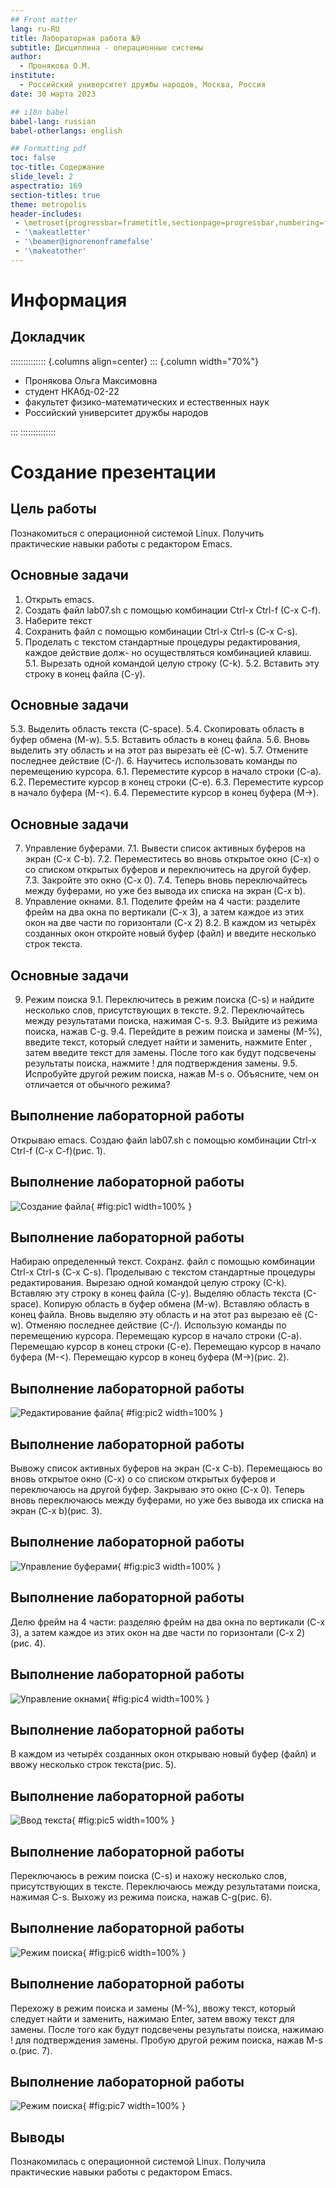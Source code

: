 ```yaml
---
## Front matter
lang: ru-RU
title: Лабораторная работа №9
subtitle: Дисциплина - операционные системы
author:
  - Пронякова О.М.
institute:
  - Российский университет дружбы народов, Москва, Россия
date: 30 марта 2023

## i18n babel
babel-lang: russian
babel-otherlangs: english

## Formatting pdf
toc: false
toc-title: Содержание
slide_level: 2
aspectratio: 169
section-titles: true
theme: metropolis
header-includes:
 - \metroset{progressbar=frametitle,sectionpage=progressbar,numbering=fraction}
 - '\makeatletter'
 - '\beamer@ignorenonframefalse'
 - '\makeatother'
---
```


# Информация

## Докладчик

:::::::::::::: {.columns align=center}
::: {.column width="70%"}

  * Пронякова Ольга Максимовна
  * студент НКАбд-02-22
  * факультет физико-математических и естественных наук
  * Российский университет дружбы народов

:::
::::::::::::::

# Создание презентации

## Цель работы

Познакомиться с операционной системой Linux. Получить практические навыки работы с редактором Emacs.

## Основные задачи

1. Открыть emacs.
2. Создать файл lab07.sh с помощью комбинации Ctrl-x Ctrl-f (C-x C-f).
3. Наберите текст
4. Сохранить файл с помощью комбинации Ctrl-x Ctrl-s (C-x C-s).
5. Проделать с текстом стандартные процедуры редактирования, каждое действие долж-
но осуществляться комбинацией клавиш.
5.1. Вырезать одной командой целую строку (С-k).
5.2. Вставить эту строку в конец файла (C-y).

## Основные задачи

5.3. Выделить область текста (C-space).
5.4. Скопировать область в буфер обмена (M-w).
5.5. Вставить область в конец файла.
5.6. Вновь выделить эту область и на этот раз вырезать её (C-w).
5.7. Отмените последнее действие (C-/).
6. Научитесь использовать команды по перемещению курсора.
6.1. Переместите курсор в начало строки (C-a).
6.2. Переместите курсор в конец строки (C-e).
6.3. Переместите курсор в начало буфера (M-<).
6.4. Переместите курсор в конец буфера (M->).

## Основные задачи

7. Управление буферами.
7.1. Вывести список активных буферов на экран (C-x C-b).
7.2. Переместитесь во вновь открытое окно (C-x) o со списком открытых буферов
и переключитесь на другой буфер.
7.3. Закройте это окно (C-x 0).
7.4. Теперь вновь переключайтесь между буферами, но уже без вывода их списка на
экран (C-x b).
8. Управление окнами.
8.1. Поделите фрейм на 4 части: разделите фрейм на два окна по вертикали (C-x 3),
а затем каждое из этих окон на две части по горизонтали (C-x 2)
8.2. В каждом из четырёх созданных окон откройте новый буфер (файл) и введите
несколько строк текста.

## Основные задачи

9. Режим поиска
9.1. Переключитесь в режим поиска (C-s) и найдите несколько слов, присутствующих
в тексте.
9.2. Переключайтесь между результатами поиска, нажимая C-s.
9.3. Выйдите из режима поиска, нажав C-g.
9.4. Перейдите в режим поиска и замены (M-%), введите текст, который следует найти
и заменить, нажмите Enter , затем введите текст для замены. После того как будут
подсвечены результаты поиска, нажмите ! для подтверждения замены.
9.5. Испробуйте другой режим поиска, нажав M-s o. Объясните, чем он отличается от
обычного режима?

## Выполнение лабораторной работы

Открываю emacs. Создаю файл lab07.sh с помощью комбинации Ctrl-x Ctrl-f (C-x C-f)(рис. 1).

## Выполнение лабораторной работы

![Создание файла](image/pic1.jpeg){ #fig:pic1 width=100% }

## Выполнение лабораторной работы

Набираю определенный текст. Сохранz. файл с помощью комбинации Ctrl-x Ctrl-s (C-x C-s). Проделываю с текстом стандартные процедуры редактирования. Вырезаю одной командой целую строку (С-k). Вставляю эту строку в конец файла (C-y). Выделяю область текста (C-space). Копирую область в буфер обмена (M-w). Вставляю область в конец файла. Вновь выделяю эту область и на этот раз вырезаю её (C-w). Отменяю последнее действие (C-/). Использую команды по перемещению курсора. Перемещаю курсор в начало строки (C-a). Перемещаю курсор в конец строки (C-e). Перемещаю курсор в начало буфера (M-<). Перемещаю курсор в конец буфера (M->)(рис. 2).

## Выполнение лабораторной работы

![Редактирование файла](image/pic2.jpeg){ #fig:pic2 width=100% }

## Выполнение лабораторной работы

Вывожу список активных буферов на экран (C-x C-b). Перемещаюсь во вновь открытое окно (C-x) o со списком открытых буферов и переключаюсь на другой буфер. Закрываю это окно (C-x 0). Теперь вновь переключаюсь между буферами, но уже без вывода их списка на экран (C-x b)(рис. 3).

## Выполнение лабораторной работы

![Управление буферами](image/pic3.jpeg){ #fig:pic3 width=100% }

## Выполнение лабораторной работы

Делю фрейм на 4 части: разделяю фрейм на два окна по вертикали (C-x 3), а затем каждое из этих окон на две части по горизонтали (C-x 2)(рис. 4).

## Выполнение лабораторной работы

![Управление окнами](image/pic4.jpeg){ #fig:pic4 width=100% }

## Выполнение лабораторной работы

В каждом из четырёх созданных окон открываю новый буфер (файл) и ввожу несколько строк текста(рис. 5).

## Выполнение лабораторной работы

![Ввод текста](image/pic5.jpeg){ #fig:pic5 width=100% }

## Выполнение лабораторной работы

Переключаюсь в режим поиска (C-s) и нахожу несколько слов, присутствующих в тексте. Переключаюсь между результатами поиска, нажимая C-s. Выхожу из режима поиска, нажав C-g(рис. 6).

## Выполнение лабораторной работы

![Режим поиска](image/pic6.jpeg){ #fig:pic6 width=100% }

## Выполнение лабораторной работы

Перехожу в режим поиска и замены (M-%), ввожу текст, который следует найти и заменить, нажимаю Enter, затем ввожу текст для замены. После того как будут подсвечены результаты поиска, нажимаю ! для подтверждения замены. Пробую другой режим поиска, нажав M-s o.(рис. 7).

## Выполнение лабораторной работы

![Режим поиска](image/pic7.jpeg){ #fig:pic7 width=100% }

## Выводы

Познакомилась с операционной системой Linux. Получила практические навыки работы с редактором Emacs.


